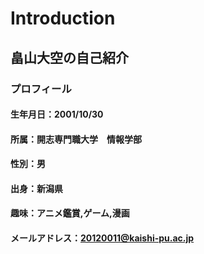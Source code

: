 # Introduction
## 畠山大空の自己紹介
### プロフィール
#### 生年月日：2001/10/30
#### 所属：開志専門職大学　情報学部
#### 性別：男
#### 出身：新潟県
#### 趣味：アニメ鑑賞,ゲーム,漫画
#### メールアドレス：20120011@kaishi-pu.ac.jp

